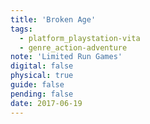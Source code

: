 ```yaml
---
title: 'Broken Age'
tags:
  - platform_playstation-vita
  - genre_action-adventure
note: 'Limited Run Games'
digital: false
physical: true
guide: false
pending: false
date: 2017-06-19
---
```

